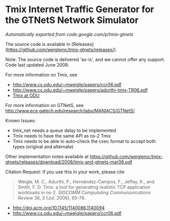 # Tmix Internet Traffic Generator for the GTNetS Network Simulator
*Automatically exported from code.google.com/p/tmix-gtnets*

The source code is available in [Releases] (https://github.com/weiglemc/tmix-gtnets/releases/).

Note: The source code is delivered 'as-is', and we cannot offer any support. Code last updated June 2008.

For more information on Tmix, see
 * http://www.cs.odu.edu/~mweigle/papers/ccr06.pdf
 * http://www.cs.odu.edu/~mweigle/papers/adurthi-tmix-TR06.pdf
 * [Tmix at ODU](http://www.cs.odu.edu/~inets/Public/Tmix)

For more information on GTNetS, see http://www.ece.gatech.edu/research/labs/MANIACS/GTNetS/

Known Issues: 
 * tmix_net needs a queue delay to be implemented
 * Tmix needs to have the same API as ns-2 Tmix
 * Tmix needs to be able to auto-check the cvec format to accept both types (original and alternate)

Other implementation notes available at https://github.com/weiglemc/tmix-gtnets/releases/download/2008/tmix-and-gtnets-mar08.pdf

Citation Request: If you use this in your work, please cite 

> Weigle, M. C., Adurthi, P., Hernández-Campos, F., Jeffay, K., and Smith, F. D. Tmix: a tool for generating 
>  realistic TCP application workloads in ns-2. *SIGCOMM Compututing Commununications Review* 36, 3 (Jul. 2006), 65-76. 
 * http://doi.acm.org/10.1145/1140086.1140094
 * http://www.cs.odu.edu/~mweigle/papers/ccr06.pdf
